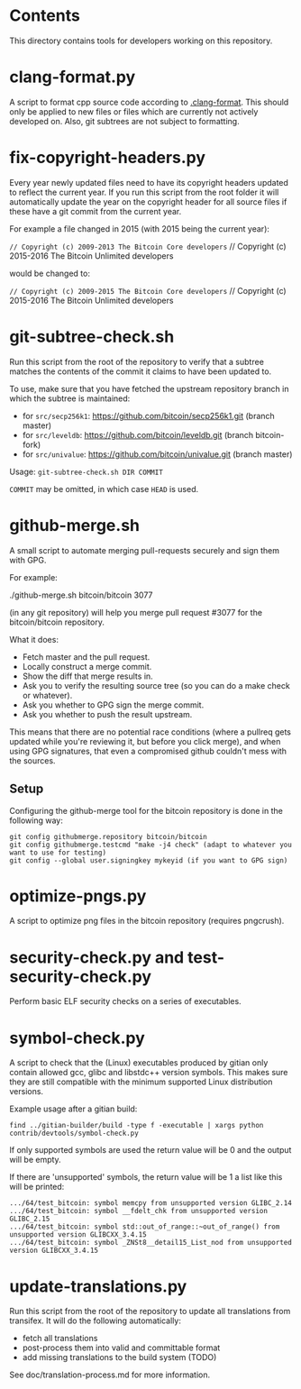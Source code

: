 Contents
========
This directory contains tools for developers working on this repository.

clang-format.py
===============

A script to format cpp source code according to [.clang-format](../../src/.clang-format). This should only be applied to new files or files which are currently not actively developed on. Also, git subtrees are not subject to formatting.

fix-copyright-headers.py
========================

Every year newly updated files need to have its copyright headers updated to reflect the current year.
If you run this script from the root folder it will automatically update the year on the copyright header for all
source files if these have a git commit from the current year.

For example a file changed in 2015 (with 2015 being the current year):

```// Copyright (c) 2009-2013 The Bitcoin Core developers```
// Copyright (c) 2015-2016 The Bitcoin Unlimited developers

would be changed to:

```// Copyright (c) 2009-2015 The Bitcoin Core developers```
// Copyright (c) 2015-2016 The Bitcoin Unlimited developers

git-subtree-check.sh
====================

Run this script from the root of the repository to verify that a subtree matches the contents of
the commit it claims to have been updated to.

To use, make sure that you have fetched the upstream repository branch in which the subtree is
maintained:
* for `src/secp256k1`: https://github.com/bitcoin/secp256k1.git (branch master)
* for `src/leveldb`: https://github.com/bitcoin/leveldb.git (branch bitcoin-fork)
* for `src/univalue`: https://github.com/bitcoin/univalue.git (branch master)

Usage: `git-subtree-check.sh DIR COMMIT`

`COMMIT` may be omitted, in which case `HEAD` is used.

github-merge.sh
===============

A small script to automate merging pull-requests securely and sign them with GPG.

For example:

  ./github-merge.sh bitcoin/bitcoin 3077

(in any git repository) will help you merge pull request #3077 for the
bitcoin/bitcoin repository.

What it does:
* Fetch master and the pull request.
* Locally construct a merge commit.
* Show the diff that merge results in.
* Ask you to verify the resulting source tree (so you can do a make
check or whatever).
* Ask you whether to GPG sign the merge commit.
* Ask you whether to push the result upstream.

This means that there are no potential race conditions (where a
pullreq gets updated while you're reviewing it, but before you click
merge), and when using GPG signatures, that even a compromised github
couldn't mess with the sources.

Setup
---------
Configuring the github-merge tool for the bitcoin repository is done in the following way:

    git config githubmerge.repository bitcoin/bitcoin
    git config githubmerge.testcmd "make -j4 check" (adapt to whatever you want to use for testing)
    git config --global user.signingkey mykeyid (if you want to GPG sign)

optimize-pngs.py
================

A script to optimize png files in the bitcoin
repository (requires pngcrush).

security-check.py and test-security-check.py
============================================

Perform basic ELF security checks on a series of executables.

symbol-check.py
===============

A script to check that the (Linux) executables produced by gitian only contain
allowed gcc, glibc and libstdc++ version symbols. This makes sure they are
still compatible with the minimum supported Linux distribution versions.

Example usage after a gitian build:

    find ../gitian-builder/build -type f -executable | xargs python contrib/devtools/symbol-check.py 

If only supported symbols are used the return value will be 0 and the output will be empty.

If there are 'unsupported' symbols, the return value will be 1 a list like this will be printed:

    .../64/test_bitcoin: symbol memcpy from unsupported version GLIBC_2.14
    .../64/test_bitcoin: symbol __fdelt_chk from unsupported version GLIBC_2.15
    .../64/test_bitcoin: symbol std::out_of_range::~out_of_range() from unsupported version GLIBCXX_3.4.15
    .../64/test_bitcoin: symbol _ZNSt8__detail15_List_nod from unsupported version GLIBCXX_3.4.15

update-translations.py
======================

Run this script from the root of the repository to update all translations from transifex.
It will do the following automatically:

- fetch all translations
- post-process them into valid and committable format
- add missing translations to the build system (TODO)

See doc/translation-process.md for more information.
